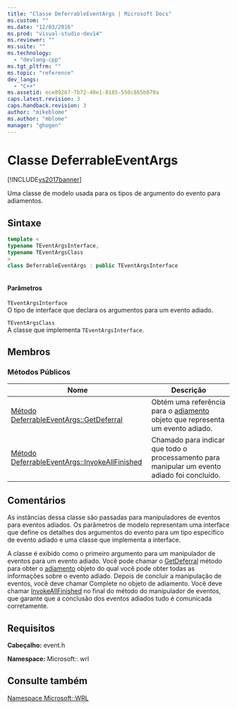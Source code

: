 ```yaml
---
title: "Classe DeferrableEventArgs | Microsoft Docs"
ms.custom: ""
ms.date: "12/03/2016"
ms.prod: "visual-studio-dev14"
ms.reviewer: ""
ms.suite: ""
ms.technology: 
  - "devlang-cpp"
ms.tgt_pltfrm: ""
ms.topic: "reference"
dev_langs: 
  - "C++"
ms.assetid: ece89267-7b72-40e1-8185-550c865b070a
caps.latest.revision: 3
caps.handback.revision: 3
author: "mikeblome"
ms.author: "mblome"
manager: "ghogen"
---
```

# Classe DeferrableEventArgs
[!INCLUDE[vs2017banner](../assembler/inline/includes/vs2017banner.md)]

Uma classe de modelo usada para os tipos de argumento do evento para adiamentos.  
  
## Sintaxe  
  
```cpp  
template <  
typename TEventArgsInterface,  
typename TEventArgsClass  
>  
class DeferrableEventArgs : public TEventArgsInterface  
  
```  
  
#### Parâmetros  
 `TEventArgsInterface`  
 O tipo de interface que declara os argumentos para um evento adiado.  
  
 `TEventArgsClass`  
 A classe que implementa `TEventArgsInterface`.  
  
## Membros  
  
### Métodos Públicos  
  
|Nome|Descrição|  
|----------|---------------|  
|[Método DeferrableEventArgs::GetDeferral](../windows/deferrableeventargs-getdeferral-method.md)|Obtém uma referência para o [adiamento](http://go.microsoft.com/fwlink/?LinkId=526520) objeto que representa um evento adiado.|  
|[Método DeferrableEventArgs::InvokeAllFinished](../windows/deferrableeventargs-invokeallfinished-method.md)|Chamado para indicar que todo o processamento para manipular um evento adiado foi concluído.|  
  
## Comentários  
 As instâncias dessa classe são passadas para manipuladores de eventos para eventos adiados.  Os parâmetros de modelo representam uma interface que define os detalhes dos argumentos do evento para um tipo específico de evento adiado e uma classe que implementa a interface.  
  
 A classe é exibido como o primeiro argumento para um manipulador de eventos para um evento adiado.  Você pode chamar o [GetDeferral](../windows/deferrableeventargs-getdeferral-method.md) método para obter o [adiamento](http://go.microsoft.com/fwlink/?LinkId=526520) objeto do qual você pode obter todas as informações sobre o evento adiado.  Depois de concluir a manipulação de eventos, você deve chamar Complete no objeto de adiamento.  Você deve chamar [InvokeAllFinished](../windows/deferrableeventargs-invokeallfinished-method.md) no final do método do manipulador de eventos, que garante que a conclusão dos eventos adiados tudo é comunicada corretamente.  
  
## Requisitos  
 **Cabeçalho:** event.h  
  
 **Namespace:** Microsoft:: wrl  
  
## Consulte também  
 [Namespace Microsoft::WRL](../windows/microsoft-wrl-namespace.md)